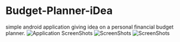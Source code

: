 # Budget-Planner-iDea
simple android application giving idea on a personal financial budget planner.
![Application ScreenShots](https://ibrahimwickama.000webhostapp.com/SmsClone/images/Exptr1.png)
![ScreenShots](https://ibrahimwickama.000webhostapp.com/SmsClone/images/Exptr2.png)
![ScreenShots](https://ibrahimwickama.000webhostapp.com/SmsClone/images/Exptr3.png)
